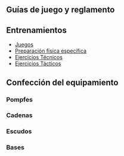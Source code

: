 
## Guías de juego y reglamento


## Entrenamientos

* [Juegos](juegos.html)
* [Preparación física específica](fisica.html)
* [Ejercicios Técnicos](tecnicos.html)
* [Ejercicios Tácticos](tacticos.html)


## Confección del equipamiento

### Pompfes

### Cadenas

### Escudos

### Bases
